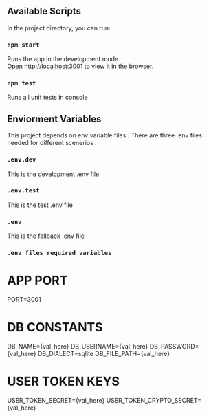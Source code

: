 ## Available Scripts

In the project directory, you can run:

### `npm start`

Runs the app in the development mode.<br />
Open [http://localhost:3001](http://localhost:3001) to view it in the browser.


### `npm test`

Runs all unit tests in console<br />

## Enviorment Variables

This project depends on env variable files . There are three .env files needed for different scenerios .

### `.env.dev`
This is the development .env file

### `.env.test`
This is the test .env file

### `.env`
This is the fallback .env file

### `.env files required variables`
# APP PORT
PORT=3001

# DB CONSTANTS
DB_NAME={val_here}
DB_USERNAME={val_here}
DB_PASSWORD={val_here}
DB_DIALECT=sqlite
DB_FILE_PATH={val_here}

# USER TOKEN KEYS
USER_TOKEN_SECRET={val_here}
USER_TOKEN_CRYPTO_SECRET={val_here}


